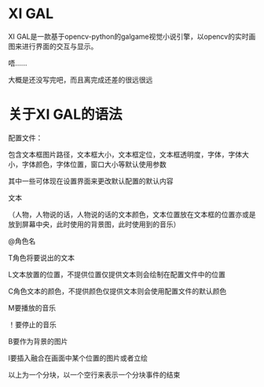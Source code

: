# XI GAL

XI GAL是一款基于opencv-python的galgame视觉小说引擎，以opencv的实时画图来进行界面的交互与显示。

唔......

大概是还没写完吧，而且离完成还差的很远很远





# 关于XI GAL的语法

配置文件：

包含文本框图片路径，文本框大小，文本框定位，文本框透明度，字体，字体大小，字体颜色，字体位置，窗口大小等默认使用参数

其中一些可体现在设置界面来更改默认配置的默认内容





文本

（人物，人物说的话，人物说的话的文本颜色，文本位置放在文本框的位置亦或是放到屏幕中央，此时使用的背景图，此时使用到的音乐）



@角色名

T角色将要说出的文本

L文本放置的位置，不提供位置仅提供文本则会绘制在配置文件中的位置

C角色文本的颜色，不提供颜色仅提供文本则会使用配置文件的默认颜色

M要播放的音乐

！要停止的音乐

B要作为背景的图片

I要插入融合在画面中某个位置的图片或者立绘



以上为一个分块，以一个空行来表示一个分块事件的结束